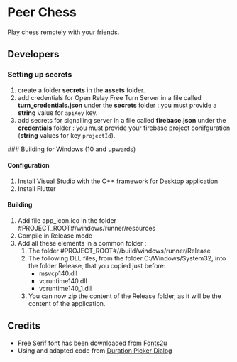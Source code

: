 # Peer Chess

Play chess remotely with your friends.

## Developers

### Setting up secrets

1. create a folder **secrets** in the **assets** folder.
2. add credentials for Open Relay Free Turn Server in a file called **turn_credentials.json** under the **secrets** folder : you must provide a **string** value for `apiKey` key.
3. add secrets for signalling server in a file called **firebase.json** under the **credentials** folder : you must provide your firebase project conifguration (**string** values for key `projectId`).

### Building for Windows (10 and upwards)

#### Configuration

1. Install Visual Studio with the C++ framework for Desktop application
2. Install Flutter

#### Building

1. Add file app_icon.ico in the folder #PROJECT_ROOT#/windows/runner/resources
2. Compile in Release mode
3. Add all these elements in a common folder :
   1. The folder #PROJECT_ROOT#//build/windows/runner/Release
   2. The following DLL files, from the folder C:/Windows/System32, into the folder Release, that you copied just before:
      * msvcp140.dll
      * vcruntime140.dll
      * vcruntime140_1.dll
   3. You can now zip the content of the Release folder, as it will be the content of the application.

## Credits

* Free Serif font has been downloaded from [Fonts2u](https://fr.fonts2u.com/)
* Using and adapted code from [Duration Picker Dialog](https://github.com/ashutosh2014/duration_picker_dialog_box/)
